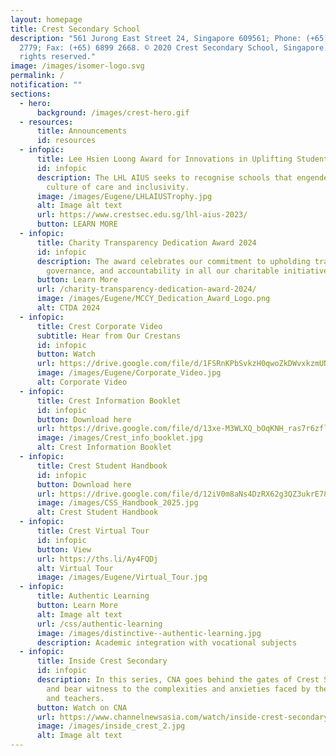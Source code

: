```yaml
---
layout: homepage
title: Crest Secondary School
description: "561 Jurong East Street 24, Singapore 609561; Phone: (+65) 6899
  2779; Fax: (+65) 6899 2668. © 2020 Crest Secondary School, Singapore. All
  rights reserved."
image: /images/isomer-logo.svg
permalink: /
notification: ""
sections:
  - hero:
      background: /images/crest-hero.gif
  - resources:
      title: Announcements
      id: resources
  - infopic:
      title: Lee Hsien Loong Award for Innovations in Uplifting Students
      id: infopic
      description: The LHL AIUS seeks to recognise schools that engender a strong
        culture of care and inclusivity.
      image: /images/Eugene/LHLAIUSTrophy.jpg
      alt: Image alt text
      url: https://www.crestsec.edu.sg/lhl-aius-2023/
      button: LEARN MORE
  - infopic:
      title: Charity Transparency Dedication Award 2024
      id: infopic
      description: The award celebrates our commitment to upholding transparency, good
        governance, and accountability in all our charitable initiatives.
      button: Learn More
      url: /charity-transparency-dedication-award-2024/
      image: /images/Eugene/MCCY_Dedication_Award_Logo.png
      alt: CTDA 2024
  - infopic:
      title: Crest Corporate Video
      subtitle: Hear from Our Crestans
      id: infopic
      button: Watch
      url: https://drive.google.com/file/d/1FSRnKPbSvkzH0qwoZkDWvxkzmUNuS8fq/view?usp=sharing
      image: /images/Eugene/Corporate_Video.jpg
      alt: Corporate Video
  - infopic:
      title: Crest Information Booklet
      id: infopic
      button: Download here
      url: https://drive.google.com/file/d/13xe-M3WLXQ_bOqKNH_ras7r6zflX06-Y/view
      image: /images/Crest_info_booklet.jpg
      alt: Crest Information Booklet
  - infopic:
      title: Crest Student Handbook
      id: infopic
      button: Download here
      url: https://drive.google.com/file/d/12iV0m8aNs4DzRX62g3QZ3ukrE78y1Ctj/view?usp=sharing
      image: /images/CSS_Handbook_2025.jpg
      alt: Crest Student Handbook
  - infopic:
      title: Crest Virtual Tour
      id: infopic
      button: View
      url: https://ths.li/Ay4FQDj
      alt: Virtual Tour
      image: /images/Eugene/Virtual_Tour.jpg
  - infopic:
      title: Authentic Learning
      button: Learn More
      alt: Image alt text
      url: /css/authentic-learning
      image: /images/distinctive--authentic-learning.jpg
      description: Academic integration with vocational subjects
  - infopic:
      title: Inside Crest Secondary
      id: infopic
      description: In this series, CNA goes behind the gates of Crest Secondary School
        and bear witness to the complexities and anxieties faced by the students
        and teachers.
      button: Watch on CNA
      url: https://www.channelnewsasia.com/watch/inside-crest-secondary/not-your-usual-classroom-4898361
      image: /images/inside_crest_2.jpg
      alt: Image alt text
---
```

